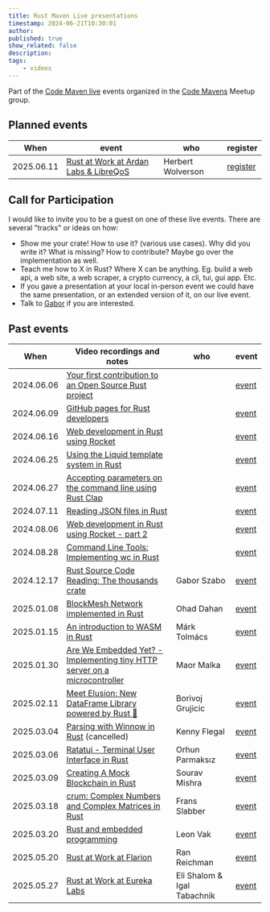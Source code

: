 ```yaml
---
title: Rust Maven Live presentations
timestamp: 2024-06-21T10:30:01
author:
published: true
show_related: false
description:
tags:
    - videos
---
```



Part of the [Code Maven live](https://live.code-maven.com/) events organized in the [Code Mavens](https://www.meetup.com/code-mavens/) Meetup group.

## Planned events

| When       | event                                                                                                                    |  who             | register                                                         |
| ---------- | ------------------------------------------------------------------------------------------------------------------------ | ---------------- | ---------------------------------------------------------------- |
| 2025.06.11 | [Rust at Work at Ardan Labs & LibreQoS](https://rust.code-maven.com/rust-at-work-ardan-labs-libreqos.md)                 | Herbert Wolverson | [register](https://www.meetup.com/code-mavens/events/308234298/) |



## Call for Participation

I would like to invite you to be a guest on one of these live events. There are several "tracks" or ideas on how:
* Show me your crate! How to use it? (various use cases). Why did you write it? What is missing? How to contribute? Maybe go over the implementation as well.
* Teach me how to X in Rust? Where X can be anything. Eg. build a web api, a web site, a web scraper, a crypto currency, a cli, tui, gui app. Etc.
* If you gave a presentation at your local in-person event we could have the same presentation, or an extended version of it, on our live event.
* Talk to [Gabor](https://szabgab.com/contact) if you are interested.


## Past events

| When       | Video recordings and notes                                                                                                    |  who | event                                                        |
| ---------- | ----------------------------------------------------------------------------------------------------------------------------- | ---- | ------------------------------------------------------------- |
| 2024.06.06 | [Your first contribution to an Open Source Rust project](/your-first-contribution-to-an-open-source-rust-project)             |  | [event](https://www.meetup.com/code-mavens/events/301156302/) |
| 2024.06.09 | [GitHub pages for Rust developers](/github-pages-for-rust-developers)                                                         |  | [event](https://www.meetup.com/code-mavens/events/301215326/) |
| 2024.06.16 | [Web development in Rust using Rocket](/web-development-in-rust-using-rocket)                                                 |  | [event](https://www.meetup.com/code-mavens/events/301294669/) |
| 2024.06.25 | [Using the Liquid template system in Rust](/using-the-liquid-template-system-in-rust)                                         |  | [event](https://www.meetup.com/code-mavens/events/301487547/) |
| 2024.06.27 | [Accepting parameters on the command line using Rust Clap](/accepting-parameters-on-the-command-line-using-rust-clap)         |  | [event](https://www.meetup.com/code-mavens/events/301506015/) |
| 2024.07.11 | [Reading JSON files in Rust](/reading-json-files-in-rust)                                                                     |  | [event](https://www.meetup.com/code-mavens/events/301636580/) |
| 2024.08.06 | [Web development in Rust using Rocket - part 2](/web-development-in-rust-using-rocket-building-a-job-board)                   |  | [event](https://www.meetup.com/code-mavens/events/301736709/) |
| 2024.08.28 | [Command Line Tools: Implementing wc in Rust](/implementing-wc-in-rust)                                                       |  | [event](https://www.meetup.com/code-mavens/events/302151487/) |
| 2024.12.17 | [Rust Source Code Reading: The thousands crate](/the-thousands-crate)                                                         | Gabor Szabo  | [event](https://www.meetup.com/code-mavens/events/304824684/) |
| 2025.01.08 | [BlockMesh Network implemented in Rust](/block-mesh-network)                                                                  | Ohad Dahan   | [event](https://www.meetup.com/code-mavens/events/304951805/) |
| 2025.01.15 | [An introduction to WASM in Rust](https://rust.code-maven.com/an-introduction-to-wasm-in-rust)                                | Márk Tolmács | [event](https://www.meetup.com/code-mavens/events/305064546/) |
| 2025.01.30 | [Are We Embedded Yet? - Implementing tiny HTTP server on a microcontroller](https://rust.code-maven.com/are-we-embedded-yet)  | Maor Malka   | [event](https://www.meetup.com/code-mavens/events/305382647/) |
| 2025.02.11 | [Meet Elusion: New DataFrame Library powered by Rust 🦀](https://rust.code-maven.com/meet-elusion-mew-dataframe-library)      | Borivoj Grujicic | [event](https://www.meetup.com/code-mavens/events/305513416/) |
| 2025.03.04 | [Parsing with Winnow in Rust](https://rust.code-maven.com/parsing-with-winnow) (cancelled)                                    | Kenny Flegal     | [event](https://www.meetup.com/code-mavens/events/305793122/) |
| 2025.03.06 | [Ratatui - Terminal User Interface in Rust](https://rust.code-maven.com/ratatui-tui-in-rust)                                  | Orhun Parmaksız  | [event](https://www.meetup.com/code-mavens/events/305750365/) |
| 2025.03.09 | [Creating A Mock Blockchain in Rust](https://rust.code-maven.com/creating-a-mock-blockchain-in-rust)                          | Sourav Mishra    | [event](https://www.meetup.com/code-mavens/events/305587087/) |
| 2025.03.18 | [crum: Complex Numbers and Complex Matrices in Rust](https://rust.code-maven.com/crum)                                        | Frans Slabber    | [event](https://www.meetup.com/code-mavens/events/305823397/) |
| 2025.03.20 | [Rust and embedded programming](https://rust.code-maven.com/rust-and-embedded-programming-with-leon-vak)                      | Leon Vak         | [event](https://www.meetup.com/code-mavens/events/306357728/) |
| 2025.05.20 | [Rust at Work at Flarion](https://rust.code-maven.com/rust-at-work-flarion)                                                   | Ran Reichman     | [event](https://www.meetup.com/code-mavens/events/307635734/) |
| 2025.05.27 | [Rust at Work at Eureka Labs](https://rust.code-maven.com/rust-at-work-eureka-labs)                                           | Eli Shalom & Igal Tabachnik | [event](https://www.meetup.com/code-mavens/events/307673680/) |


